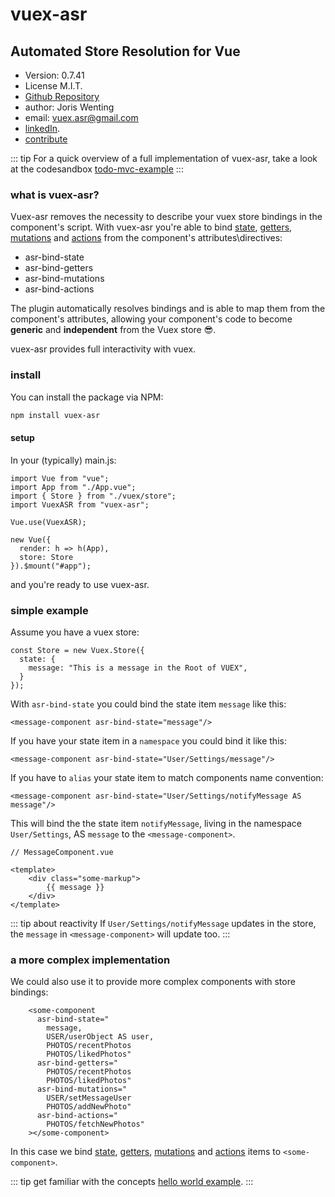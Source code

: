 # vuex-asr
## Automated Store Resolution for Vue

* Version: 0.7.41
* License M.I.T.
* [Github Repository](https://github.com/vuex-asr/vuex-asr)
* author: Joris Wenting
* email: vuex.asr@gmail.com
* [linkedIn](https://www.linkedin.com/in/joriswenting/).
* [contribute](./helpers/contribute.html)

::: tip
For a quick overview of a full implementation of vuex-asr, take a look at the codesandbox [todo-mvc-example](https://codesandbox.io/s/todo-mvc-with-vuex-asr-olcvq?fontsize=14&module=%2Fsrc%2FApp.vue)
::: 

### what is vuex-asr?

Vuex-asr removes the necessity to describe your vuex store bindings in the component's script. With vuex-asr you're able to bind [state](step-by-step-guide/hello-world-example.html), [getters](step-by-step-guide/getters-example.html), [mutations](step-by-step-guide/mutations.html) and [actions](step-by-step-guide/actions.html) from the component's attributes\directives:

- asr-bind-state
- asr-bind-getters
- asr-bind-mutations
- asr-bind-actions

The plugin automatically resolves  bindings and is able to map them from the component's attributes, allowing your component's code to become **generic** and **independent** from the Vuex store :sunglasses:.

vuex-asr provides full interactivity with vuex.

### install

You can install the package via NPM:

```bash
npm install vuex-asr
```
#### setup

In your (typically) main.js:

```javascript{3,4,6,10}
import Vue from "vue";
import App from "./App.vue";
import { Store } from "./vuex/store";
import VuexASR from "vuex-asr";

Vue.use(VuexASR);

new Vue({
  render: h => h(App),
  store: Store
}).$mount("#app");
```
and you're ready to use vuex-asr.

### simple example

Assume you have a vuex store:

```javascript{3}
const Store = new Vuex.Store({
  state: {
    message: "This is a message in the Root of VUEX",
  }
});
```

With `asr-bind-state` you could bind the state item `message` like this:

```vue
<message-component asr-bind-state="message"/>
```

If you have your state item in a `namespace` you could bind it like this:

```vue
<message-component asr-bind-state="User/Settings/message"/>
```

If you have to `alias` your state item to match components name convention:

```vue
<message-component asr-bind-state="User/Settings/notifyMessage AS message"/>
```

This will bind the the state item `notifyMessage`, living in the namespace `User/Settings`, AS `message` to the `<message-component>`. 

```vue{5}
// MessageComponent.vue

<template>    
    <div class="some-markup">
        {{ message }}
    </div>
</template>
```

::: tip about reactivity
If `User/Settings/notifyMessage` updates in the store, the `message` in `<message-component>` will update too.
:::

### a more complex implementation

We could also use it to provide more complex components with store bindings:

```vue{2,7,10,13}
    <some-component
      asr-bind-state="
        message, 
        USER/userObject AS user,
        PHOTOS/recentPhotos
        PHOTOS/likedPhotos"
      asr-bind-getters="
        PHOTOS/recentPhotos
        PHOTOS/likedPhotos"
      asr-bind-mutations="
        USER/setMessageUser
        PHOTOS/addNewPhoto"
      asr-bind-actions="
        PHOTOS/fetchNewPhotos"
    ></some-component>
```

In this case we bind [state](step-by-step-guide/hello-world-example.html), [getters](step-by-step-guide/getters-example.html), [mutations](step-by-step-guide/mutations.html) and [actions](step-by-step-guide/actions.html) items to `<some-component>`. 

::: tip get familiar with the concepts
[hello world example](step-by-step-guide/hello-world-example.html).
:::
